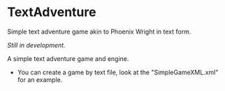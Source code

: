 # TextAdventure
Simple text adventure game akin to Phoenix Wright in text form.

*Still in development.*

A simple text adventure game and engine.
 
  * You can create a game by text file, look at the "SimpleGameXML.xml" for an example. 
 
  
